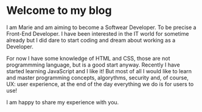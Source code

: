 # Welcome to my blog

I am Marie and am aiming to become a Softwear Developer. To be precise a Front-End Developer.
I have been interested in the IT world for sometime already but I did dare to start coding and dream about working as a Developer.

For now I have some knowledge of HTML and CSS, those are not programmming language, but is a good start anyway. Recently I have started learning JavaScript and I like it!
But most of all I would like to learn and master programming concepts, algorythms, security and, of course, UX: user experience, at the end of the day everything we do is for users to use!

I am happy to share my experience with you. 
